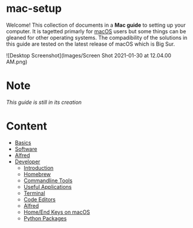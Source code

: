 # mac-setup

Welcome! This collection of documents in a **Mac guide** to setting up your computer. It is tagetted primarly for [macOS](https://en.wikipedia.org/wiki/MacOS) users but some things can be gleaned for other operating systems. The compadibility of the solutions in this guide are tested on the latest release of macOS which is Big Sur.

![Desktop Screenshot](Images/Screen Shot 2021-01-30 at 12.04.00 AM.png)

# Note

*This guide is still in its creation*

# Content

- [Basics](Install.md)
- [Software](Software.md)
- [Alfred](Alfred.md)
- [Developer](Developer.md/)
	- [Introduction](Developer.md/#Introduction)
	- [Homebrew](Developer.md/#Installing-HomeBrew)
	- [Commandline Tools](Developer.md/#Some-useful-commandline-tools)
	- [Useful Applications](Developer.md/#Useful-Image-Editor-and-Video-Viewer)
	- [Terminal](Developer.md/#Setup-Terminal-Emulator)
	- [Code Editors](Developer.md/#Getting-Ready-your-Code-Editors)
	- [Alfred](Developer.md/#Installing-Alfred)
	- [Home/End Keys on macOS](Developer.md/#Mac-Keyboard-Home-and-End-Buttons)
	- [Python Packages](Developer.md/#Python-Packges)
